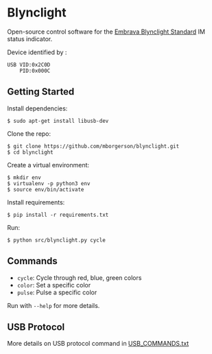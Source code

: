 Blynclight
==========

Open-source control software for the [Embrava
Blynclight Standard](https://www.embrava.com/products/blynclight-standard) IM
status indicator.

Device identified by :

    USB VID:0x2C0D 
        PID:0x000C

Getting Started
---------------
Install dependencies:
    
    $ sudo apt-get install libusb-dev

Clone the repo:

    $ git clone https://github.com/mborgerson/blynclight.git
    $ cd blynclight

Create a virtual environment:

    $ mkdir env
    $ virtualenv -p python3 env
    $ source env/bin/activate

Install requirements:

    $ pip install -r requirements.txt

Run:

    $ python src/blynclight.py cycle

Commands
--------
* `cycle`: Cycle through red, blue, green colors
* `color`: Set a specific color
* `pulse`: Pulse a specific color

Run with `--help` for more details.


USB Protocol 
------------
More details on USB protocol command in [USB_COMMANDS.txt](USB_COMMANDS.txt)
